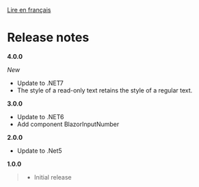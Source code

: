 [Lire en français](BlazorNTab_RELEASE_NOTE.md)
# Release notes
**4.0.0**

_New_
- Update to .NET7
- The style of a read-only text retains the style of a regular text.

**3.0.0**
- Update to .NET6
- Add component BlazorInputNumber

**2.0.0**
- Update to .Net5

**1.0.0**
> - Initial release